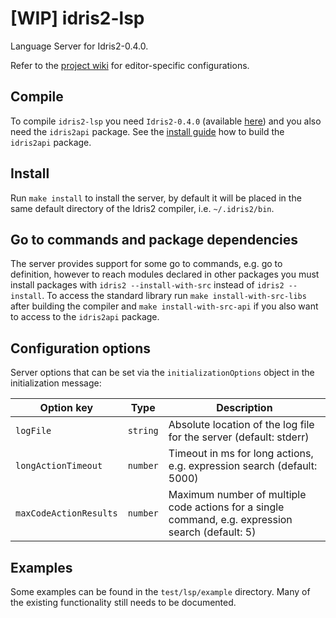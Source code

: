 # [WIP] idris2-lsp
Language Server for Idris2-0.4.0.

Refer to the [project wiki](https://github.com/idris-community/idris2-lsp/wiki) for editor-specific configurations.

## Compile
To compile `idris2-lsp` you need `Idris2-0.4.0` (available [here](https://github.com/idris-lang/Idris2/releases/tag/v0.4.0)) and you also need the `idris2api` package. See the [install guide](https://github.com/idris-lang/Idris2/blob/master/INSTALL.md) how to build the `idris2api` package.

## Install
Run `make install` to install the server, by default it will be placed in the same default directory of the Idris2 compiler, i.e. `~/.idris2/bin`.

## Go to commands and package dependencies
The server provides support for some go to commands, e.g. go to definition, however to reach modules declared in other packages you must install packages with `idris2 --install-with-src` instead of `idris2 --install`. To access the standard library run `make install-with-src-libs` after building the compiler and `make install-with-src-api` if you also want to access to the `idris2api` package.

## Configuration options
Server options that can be set via the `initializationOptions` object in the initialization message:

|Option key|Type|Description|
|----------|----|-----------|
|`logFile`|`string`|Absolute location of the log file for the server (default: stderr)|
|`longActionTimeout`|`number`|Timeout in ms for long actions, e.g. expression search (default: 5000)|
|`maxCodeActionResults`|`number`|Maximum number of multiple code actions for a single command, e.g. expression search (default: 5)|

## Examples

Some examples can be found in the `test/lsp/example` directory. Many of the existing functionality still needs to be documented.

